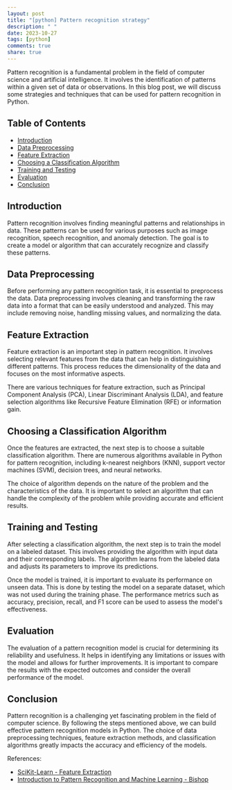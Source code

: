 ```yaml
---
layout: post
title: "[python] Pattern recognition strategy"
description: " "
date: 2023-10-27
tags: [python]
comments: true
share: true
---
```


Pattern recognition is a fundamental problem in the field of computer science and artificial intelligence. It involves the identification of patterns within a given set of data or observations. In this blog post, we will discuss some strategies and techniques that can be used for pattern recognition in Python.

## Table of Contents
- [Introduction](#introduction)
- [Data Preprocessing](#data-preprocessing)
- [Feature Extraction](#feature-extraction)
- [Choosing a Classification Algorithm](#choosing-a-classification-algorithm)
- [Training and Testing](#training-and-testing)
- [Evaluation](#evaluation)
- [Conclusion](#conclusion)

## Introduction
Pattern recognition involves finding meaningful patterns and relationships in data. These patterns can be used for various purposes such as image recognition, speech recognition, and anomaly detection. The goal is to create a model or algorithm that can accurately recognize and classify these patterns.

## Data Preprocessing
Before performing any pattern recognition task, it is essential to preprocess the data. Data preprocessing involves cleaning and transforming the raw data into a format that can be easily understood and analyzed. This may include removing noise, handling missing values, and normalizing the data.

## Feature Extraction
Feature extraction is an important step in pattern recognition. It involves selecting relevant features from the data that can help in distinguishing different patterns. This process reduces the dimensionality of the data and focuses on the most informative aspects.

There are various techniques for feature extraction, such as Principal Component Analysis (PCA), Linear Discriminant Analysis (LDA), and feature selection algorithms like Recursive Feature Elimination (RFE) or information gain.

## Choosing a Classification Algorithm
Once the features are extracted, the next step is to choose a suitable classification algorithm. There are numerous algorithms available in Python for pattern recognition, including k-nearest neighbors (KNN), support vector machines (SVM), decision trees, and neural networks.

The choice of algorithm depends on the nature of the problem and the characteristics of the data. It is important to select an algorithm that can handle the complexity of the problem while providing accurate and efficient results.

## Training and Testing
After selecting a classification algorithm, the next step is to train the model on a labeled dataset. This involves providing the algorithm with input data and their corresponding labels. The algorithm learns from the labeled data and adjusts its parameters to improve its predictions.

Once the model is trained, it is important to evaluate its performance on unseen data. This is done by testing the model on a separate dataset, which was not used during the training phase. The performance metrics such as accuracy, precision, recall, and F1 score can be used to assess the model's effectiveness.

## Evaluation
The evaluation of a pattern recognition model is crucial for determining its reliability and usefulness. It helps in identifying any limitations or issues with the model and allows for further improvements. It is important to compare the results with the expected outcomes and consider the overall performance of the model.

## Conclusion
Pattern recognition is a challenging yet fascinating problem in the field of computer science. By following the steps mentioned above, we can build effective pattern recognition models in Python. The choice of data preprocessing techniques, feature extraction methods, and classification algorithms greatly impacts the accuracy and efficiency of the models.

References:
- [SciKit-Learn - Feature Extraction](https://scikit-learn.org/stable/modules/classes.html#module-sklearn.feature_extraction)
- [Introduction to Pattern Recognition and Machine Learning - Bishop](https://www.springer.com/gp/book/9780387310732)